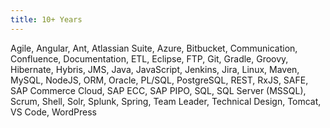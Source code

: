 ```yaml
---
title: 10+ Years
---
```


Agile, Angular, Ant, Atlassian Suite, Azure, Bitbucket, Communication, Confluence, Documentation, ETL, Eclipse, FTP, Git, Gradle, Groovy, Hibernate, Hybris, 
JMS, Java, JavaScript, Jenkins, Jira, Linux, Maven, MySQL, NodeJS, ORM, Oracle, PL/SQL, PostgreSQL, REST, RxJS, SAFE, SAP Commerce Cloud, SAP ECC, SAP PIPO, 
SQL, SQL Server (MSSQL), Scrum, Shell, Solr, Splunk, Spring, Team Leader, Technical Design, Tomcat, VS Code, WordPress
